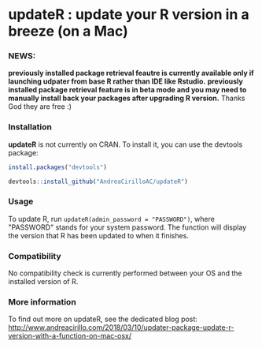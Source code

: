 
updateR : update your R version in a breeze (on a Mac)
======================================================
### NEWS: 
**previously installed package retrieval feautre is currently available only if launching udpater from base R rather than IDE like Rstudio.**
**previously installed package retrieval feature is in beta mode and you may need to manually install back your packages after upgrading R version.**
Thanks God they are free :)

### Installation

**updateR** is not currently on CRAN. To install it, you can use the devtools package:

``` r
install.packages("devtools")

devtools::install_github("AndreaCirilloAC/updateR")
```

### Usage

To update R, run `updateR(admin_password = "PASSWORD")`, where "PASSWORD" stands for your system password. The function will display the version that R has been updated to when it finishes.

### Compatibility

No compatibility check is currently performed between your OS and the installed version of R.

### More information

To find out more on updateR, see the dedicated blog post: http://www.andreacirillo.com/2018/03/10/updater-package-update-r-version-with-a-function-on-mac-osx/
